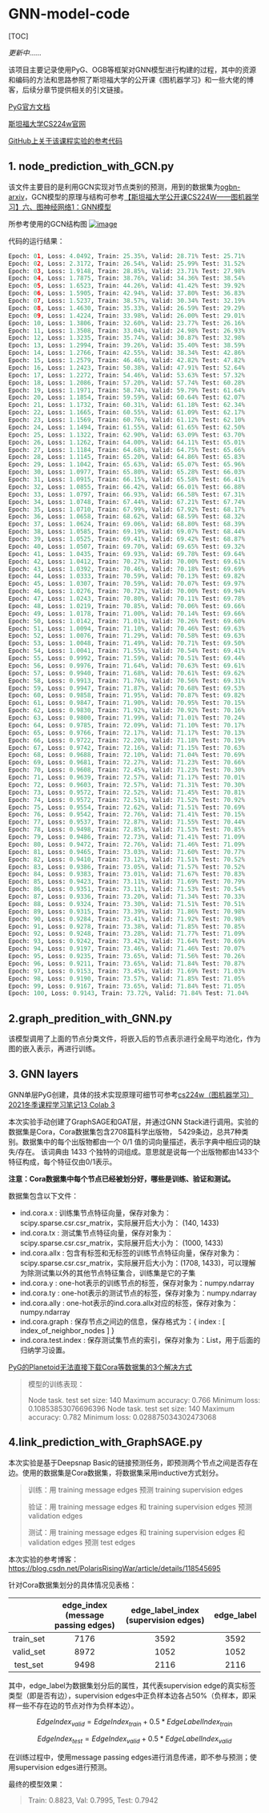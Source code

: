 # GNN-model-code

[TOC]

*更新中……*

该项目主要记录使用PyG、OGB等框架对GNN模型进行构建的过程，其中的资源和编码的方法和思路参照了斯坦福大学的公开课《图机器学习》和一些大佬的博客，后续分章节提供相关的引文链接。

[PyG官方文档](https://pytorch-geometric.readthedocs.io/en/latest/modules/nn.html#torch_geometric.nn.models.GCN)

[斯坦福大学CS224w官网](http://web.stanford.edu/class/cs224w/)

[GitHub上关于该课程实验的参考代码](https://github.com/PolarisRisingWar/cs224w-2021-winter-colab)

## 1. node_prediction_with_GCN.py

该文件主要目的是利用GCN实现对节点类别的预测，用到的数据集为[ogbn-arxiv](https://ogb.stanford.edu/docs/nodeprop/#ogbn-arxiv)，GCN模型的原理与结构可参考[【斯坦福大学公开课CS224W——图机器学习】六、图神经网络1：GNN模型](https://blog.csdn.net/qq_45955883/article/details/127135419)

所参考使用的GCN结构图 [![image](https://user-images.githubusercontent.com/114124424/193591834-97b77245-8cd2-4a56-8ae8-7a7840232559.png)](https://user-images.githubusercontent.com/114124424/193591834-97b77245-8cd2-4a56-8ae8-7a7840232559.png)

代码的运行结果：

```python
Epoch: 01, Loss: 4.0492, Train: 25.35%, Valid: 28.71% Test: 25.71%
Epoch: 02, Loss: 2.3172, Train: 26.54%, Valid: 25.99% Test: 31.52%
Epoch: 03, Loss: 1.9148, Train: 28.85%, Valid: 23.71% Test: 27.98%
Epoch: 04, Loss: 1.7875, Train: 38.76%, Valid: 34.36% Test: 38.54%
Epoch: 05, Loss: 1.6523, Train: 44.26%, Valid: 41.42% Test: 39.92%
Epoch: 06, Loss: 1.5905, Train: 42.94%, Valid: 37.80% Test: 36.83%
Epoch: 07, Loss: 1.5237, Train: 38.57%, Valid: 30.34% Test: 32.19%
Epoch: 08, Loss: 1.4630, Train: 35.33%, Valid: 26.59% Test: 29.29%
Epoch: 09, Loss: 1.4224, Train: 33.98%, Valid: 26.00% Test: 29.01%
Epoch: 10, Loss: 1.3806, Train: 32.60%, Valid: 23.77% Test: 26.16%
Epoch: 11, Loss: 1.3508, Train: 33.04%, Valid: 24.98% Test: 26.93%
Epoch: 12, Loss: 1.3235, Train: 35.74%, Valid: 30.87% Test: 32.98%
Epoch: 13, Loss: 1.2994, Train: 39.26%, Valid: 35.40% Test: 38.59%
Epoch: 14, Loss: 1.2766, Train: 42.55%, Valid: 38.34% Test: 42.86%
Epoch: 15, Loss: 1.2579, Train: 46.46%, Valid: 42.82% Test: 47.82%
Epoch: 16, Loss: 1.2423, Train: 50.38%, Valid: 47.91% Test: 52.64%
Epoch: 17, Loss: 1.2272, Train: 54.46%, Valid: 53.63% Test: 57.32%
Epoch: 18, Loss: 1.2086, Train: 57.20%, Valid: 57.74% Test: 60.28%
Epoch: 19, Loss: 1.1971, Train: 58.74%, Valid: 59.79% Test: 61.64%
Epoch: 20, Loss: 1.1854, Train: 59.59%, Valid: 60.64% Test: 62.07%
Epoch: 21, Loss: 1.1732, Train: 60.31%, Valid: 61.18% Test: 62.34%
Epoch: 22, Loss: 1.1665, Train: 60.55%, Valid: 61.09% Test: 62.17%
Epoch: 23, Loss: 1.1569, Train: 60.76%, Valid: 61.12% Test: 62.10%
Epoch: 24, Loss: 1.1494, Train: 61.55%, Valid: 61.65% Test: 62.50%
Epoch: 25, Loss: 1.1322, Train: 62.90%, Valid: 63.09% Test: 63.70%
Epoch: 26, Loss: 1.1262, Train: 64.00%, Valid: 64.11% Test: 65.01%
Epoch: 27, Loss: 1.1184, Train: 64.68%, Valid: 64.75% Test: 65.66%
Epoch: 28, Loss: 1.1145, Train: 65.20%, Valid: 64.86% Test: 65.83%
Epoch: 29, Loss: 1.1042, Train: 65.63%, Valid: 65.07% Test: 65.96%
Epoch: 30, Loss: 1.0977, Train: 65.80%, Valid: 65.28% Test: 66.03%
Epoch: 31, Loss: 1.0915, Train: 66.15%, Valid: 65.58% Test: 66.41%
Epoch: 32, Loss: 1.0855, Train: 66.42%, Valid: 66.01% Test: 66.88%
Epoch: 33, Loss: 1.0797, Train: 66.93%, Valid: 66.58% Test: 67.31%
Epoch: 34, Loss: 1.0748, Train: 67.44%, Valid: 67.21% Test: 67.74%
Epoch: 35, Loss: 1.0710, Train: 67.99%, Valid: 67.92% Test: 68.17%
Epoch: 36, Loss: 1.0658, Train: 68.62%, Valid: 68.59% Test: 68.32%
Epoch: 37, Loss: 1.0624, Train: 69.06%, Valid: 68.80% Test: 68.39%
Epoch: 38, Loss: 1.0585, Train: 69.19%, Valid: 69.07% Test: 68.44%
Epoch: 39, Loss: 1.0525, Train: 69.41%, Valid: 69.42% Test: 68.87%
Epoch: 40, Loss: 1.0507, Train: 69.70%, Valid: 69.65% Test: 69.32%
Epoch: 41, Loss: 1.0435, Train: 69.93%, Valid: 69.78% Test: 69.64%
Epoch: 42, Loss: 1.0412, Train: 70.27%, Valid: 70.00% Test: 69.61%
Epoch: 43, Loss: 1.0392, Train: 70.46%, Valid: 70.18% Test: 69.69%
Epoch: 44, Loss: 1.0333, Train: 70.59%, Valid: 70.13% Test: 69.82%
Epoch: 45, Loss: 1.0307, Train: 70.59%, Valid: 70.07% Test: 69.97%
Epoch: 46, Loss: 1.0276, Train: 70.72%, Valid: 70.00% Test: 69.94%
Epoch: 47, Loss: 1.0243, Train: 70.80%, Valid: 70.11% Test: 69.78%
Epoch: 48, Loss: 1.0219, Train: 70.85%, Valid: 70.06% Test: 69.66%
Epoch: 49, Loss: 1.0178, Train: 71.00%, Valid: 70.14% Test: 69.66%
Epoch: 50, Loss: 1.0142, Train: 71.01%, Valid: 70.26% Test: 69.60%
Epoch: 51, Loss: 1.0094, Train: 71.10%, Valid: 70.46% Test: 69.63%
Epoch: 52, Loss: 1.0076, Train: 71.29%, Valid: 70.58% Test: 69.63%
Epoch: 53, Loss: 1.0048, Train: 71.49%, Valid: 70.71% Test: 69.50%
Epoch: 54, Loss: 1.0041, Train: 71.55%, Valid: 70.54% Test: 69.41%
Epoch: 55, Loss: 0.9992, Train: 71.59%, Valid: 70.51% Test: 69.44%
Epoch: 56, Loss: 0.9976, Train: 71.64%, Valid: 70.63% Test: 69.61%
Epoch: 57, Loss: 0.9940, Train: 71.68%, Valid: 70.61% Test: 69.62%
Epoch: 58, Loss: 0.9913, Train: 71.76%, Valid: 70.56% Test: 69.31%
Epoch: 59, Loss: 0.9947, Train: 71.87%, Valid: 70.68% Test: 69.53%
Epoch: 60, Loss: 0.9858, Train: 71.95%, Valid: 70.87% Test: 69.82%
Epoch: 61, Loss: 0.9847, Train: 71.90%, Valid: 70.95% Test: 70.15%
Epoch: 62, Loss: 0.9830, Train: 71.92%, Valid: 70.92% Test: 70.16%
Epoch: 63, Loss: 0.9800, Train: 71.99%, Valid: 71.01% Test: 70.24%
Epoch: 64, Loss: 0.9785, Train: 72.09%, Valid: 71.10% Test: 70.17%
Epoch: 65, Loss: 0.9766, Train: 72.17%, Valid: 71.17% Test: 70.13%
Epoch: 66, Loss: 0.9722, Train: 72.20%, Valid: 71.18% Test: 70.19%
Epoch: 67, Loss: 0.9742, Train: 72.16%, Valid: 71.15% Test: 70.63%
Epoch: 68, Loss: 0.9688, Train: 72.10%, Valid: 71.04% Test: 70.69%
Epoch: 69, Loss: 0.9681, Train: 72.27%, Valid: 71.23% Test: 70.66%
Epoch: 70, Loss: 0.9608, Train: 72.45%, Valid: 71.23% Test: 70.30%
Epoch: 71, Loss: 0.9639, Train: 72.57%, Valid: 71.17% Test: 70.01%
Epoch: 72, Loss: 0.9603, Train: 72.57%, Valid: 71.31% Test: 70.30%
Epoch: 73, Loss: 0.9572, Train: 72.52%, Valid: 71.45% Test: 70.81%
Epoch: 74, Loss: 0.9572, Train: 72.51%, Valid: 71.52% Test: 70.92%
Epoch: 75, Loss: 0.9554, Train: 72.62%, Valid: 71.51% Test: 70.69%
Epoch: 76, Loss: 0.9542, Train: 72.76%, Valid: 71.41% Test: 70.15%
Epoch: 77, Loss: 0.9537, Train: 72.87%, Valid: 71.55% Test: 70.44%
Epoch: 78, Loss: 0.9498, Train: 72.85%, Valid: 71.53% Test: 70.85%
Epoch: 79, Loss: 0.9486, Train: 72.73%, Valid: 71.41% Test: 71.09%
Epoch: 80, Loss: 0.9472, Train: 72.76%, Valid: 71.46% Test: 71.09%
Epoch: 81, Loss: 0.9465, Train: 73.03%, Valid: 71.60% Test: 70.77%
Epoch: 82, Loss: 0.9410, Train: 73.12%, Valid: 71.51% Test: 70.52%
Epoch: 83, Loss: 0.9386, Train: 73.05%, Valid: 71.57% Test: 70.52%
Epoch: 84, Loss: 0.9383, Train: 73.01%, Valid: 71.67% Test: 70.83%
Epoch: 85, Loss: 0.9423, Train: 73.11%, Valid: 71.69% Test: 70.79%
Epoch: 86, Loss: 0.9351, Train: 73.11%, Valid: 71.53% Test: 70.54%
Epoch: 87, Loss: 0.9336, Train: 73.20%, Valid: 71.34% Test: 70.33%
Epoch: 88, Loss: 0.9324, Train: 73.30%, Valid: 71.51% Test: 70.51%
Epoch: 89, Loss: 0.9315, Train: 73.39%, Valid: 71.86% Test: 70.98%
Epoch: 90, Loss: 0.9284, Train: 73.41%, Valid: 71.92% Test: 70.98%
Epoch: 91, Loss: 0.9278, Train: 73.38%, Valid: 71.85% Test: 70.85%
Epoch: 92, Loss: 0.9248, Train: 73.28%, Valid: 71.77% Test: 71.09%
Epoch: 93, Loss: 0.9242, Train: 73.42%, Valid: 71.64% Test: 70.69%
Epoch: 94, Loss: 0.9197, Train: 73.46%, Valid: 71.46% Test: 70.07%
Epoch: 95, Loss: 0.9235, Train: 73.65%, Valid: 71.56% Test: 70.26%
Epoch: 96, Loss: 0.9211, Train: 73.65%, Valid: 71.84% Test: 70.87%
Epoch: 97, Loss: 0.9153, Train: 73.45%, Valid: 71.69% Test: 71.03%
Epoch: 98, Loss: 0.9190, Train: 73.57%, Valid: 71.85% Test: 71.05%
Epoch: 99, Loss: 0.9167, Train: 73.65%, Valid: 71.84% Test: 71.05%
Epoch: 100, Loss: 0.9143, Train: 73.72%, Valid: 71.84% Test: 71.04%
```

## 2.graph_predition_with_GNN.py

该模型调用了上面的节点分类文件，将嵌入后的节点表示进行全局平均池化，作为图的嵌入表示，再进行训练。

## 3. GNN layers

GNN单层PyG创建，具体的技术实现原理可细节可参考[cs224w（图机器学习）2021冬季课程学习笔记13 Colab 3](https://blog.csdn.net/PolarisRisingWar/article/details/118545695)

本次实验手动创建了GraphSAGE和GAT层，并通过GNN Stack进行调用。实验的数据集是Cora，Cora数据集包含2708篇科学出版物， 5429条边，总共7种类别。数据集中的每个出版物都由一个 0/1 值的词向量描述，表示字典中相应词的缺失/存在。 该词典由 1433 个独特的词组成。意思就是说每一个出版物都由1433个特征构成，每个特征仅由0/1表示。

**注意：Cora数据集中每个节点已经被划分好，哪些是训练、验证和测试。**

数据集包含以下文件：

- ind.cora.x : 训练集节点特征向量，保存对象为：scipy.sparse.csr.csr_matrix，实际展开后大小为： (140, 1433)
- ind.cora.tx : 测试集节点特征向量，保存对象为：scipy.sparse.csr.csr_matrix，实际展开后大小为： (1000, 1433)
- ind.cora.allx : 包含有标签和无标签的训练节点特征向量，保存对象为：scipy.sparse.csr.csr_matrix，实际展开后大小为：(1708, 1433)，可以理解为除测试集以外的其他节点特征集合，训练集是它的子集
- ind.cora.y : one-hot表示的训练节点的标签，保存对象为：numpy.ndarray
- ind.cora.ty : one-hot表示的测试节点的标签，保存对象为：numpy.ndarray
- ind.cora.ally : one-hot表示的ind.cora.allx对应的标签，保存对象为：numpy.ndarray
- ind.cora.graph : 保存节点之间边的信息，保存格式为：{ index : [ index_of_neighbor_nodes ] }
- ind.cora.test.index : 保存测试集节点的索引，保存对象为：List，用于后面的归纳学习设置。

[PyG的Planetoid无法直接下载Cora等数据集的3个解决方式](https://blog.csdn.net/PolarisRisingWar/article/details/116399648)

> 模型的训练表现：
>
> Node task. test set size: 140
> Maximum accuracy: 0.766
> Minimum loss: 0.10853853076696396
> Node task. test set size: 140
> Maximum accuracy: 0.782
> Minimum loss: 0.028875034302473068

## 4.link_prediction_with_GraphSAGE.py

本次实验是基于Deepsnap Basic的链接预测任务，即预测两个节点之间是否存在边。使用的数据集是Cora数据集，将数据集采用inductive方式划分。

> 训练：用 training message edges 预测 training supervision edges
>
> 验证：用 training message edges 和 training supervision edges 预测 validation edges
>
> 测试：用 training message edges 和 training supervision edges 和 validation edges 预测 test edges

本次实验的参考博客：https://blog.csdn.net/PolarisRisingWar/article/details/118545695

针对Cora数据集划分的具体情况见表格：

|           | edge_index (message passing edges) | edge_label_index (supervision edges) | edge_label |
| :-------: | :--------------------------------: | :----------------------------------: | :--------: |
| train_set |                7176                |                 3592                 |    3592    |
| valid_set |                8972                |                 1052                 |    1052    |
| test_set  |                9498                |                 2116                 |    2116    |

其中，edge_label为数据集划分后的属性，其代表supervision edge的真实标签类型（即是否有边），supervision edges中正负样本边各占50%（负样本，即采样一些不存在边的节点对作为负样本边）。

$$
EdgeIndex_{valid}=EdgeIndex_{train}+0.5*EdgeLabelIndex_{train}
$$

$$
EdgeIndex_{test}=EdgeIndex_{valid}+0.5*EdgeLabelIndex_{valid}
$$

在训练过程中，使用message passing edges进行消息传递，即不参与预测；使用supervision edges进行预测。

最终的模型效果：

> Train: 0.8823, Val: 0.7995, Test: 0.7942
